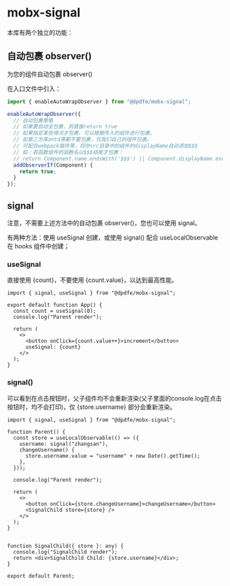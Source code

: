 # mobx-signal

本库有两个独立的功能：

## 自动包裹 observer()

为您的组件自动包裹 observer()

在入口文件中引入：

```typescript
import { enableAutoWrapObserver } from "@dpdfe/mobx-signal";

enableAutoWrapObserver({
  // 自动包裹策略
  // 如果要自动全包裹，则直接return true
  // 如果指定某些情况才包裹，可以根据传入的组件进行包裹。
  // 如第三方库antd等都不要包裹，仅我们自己的组件包裹。
  // 可配合webpack插件等，将你src目录中的组件的displayName自动添加$$$
  // 如：若函数组件的函数名以$$$结尾才包裹：
  // return Component.name.endsWith('$$$') || Component.displayName.endsWith('$$$')
  addObserverIf(Component) {
    return true;
  }
});
```

## signal

注意，不需要上述方法中的自动包裹 observer()，您也可以使用 signal。

有两种方法：使用 useSignal 创建，或使用 signal() 配合 useLocalObservable 在 hooks 组件中创建；

### useSignal

直接使用 {count}，不要使用 {count.value}，以达到最高性能。

```tsx
import { signal, useSignal } from "@dpdfe/mobx-signal";

export default function App() {
  const count = useSignal(0);
  console.log("Parent render");

  return (
    <>
      <button onClick={count.value++}>increment</button>
      useSignal: {count}
    </>
  );
}
```

### signal()

可以看到在点击按钮时，父子组件均不会重新渲染(父子里面的console.log在点击按钮时，均不会打印)，仅 {store.username} 部分会重新渲染。

```tsx
import { signal, useSignal } from "@dpdfe/mobx-signal";

function Parent() {
  const store = useLocalObservable(() => ({
    username: signal("zhangsan"),
    changeUsername() {
      store.username.value = "username" + new Date().getTime();
    },
  }));

  console.log("Parent render");

  return (
    <>
      <button onClick={store.changeUsername}>changeUsername</button>
      <SignalChild store={store} />
    </>
  );
}


function SignalChild({ store }: any) {
  console.log("SignalChild render");
  return <div>SignalChild Child: {store.username}</div>;
}

export default Parent;
```

